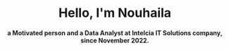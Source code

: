<header>
<div align="center">
<h1 align="center">Hello, I'm Nouhaila</h1>
<h4 align="center">a Motivated person and a Data Analyst at Intelcia IT Solutions company, since November 2022. </h4>
</div>
</header>
